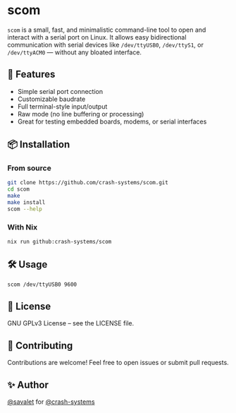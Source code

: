 # scom

`scom` is a small, fast, and minimalistic command-line tool to open and interact with a serial port on Linux. It allows easy bidirectional communication with serial devices like `/dev/ttyUSB0`, `/dev/ttyS1`, or `/dev/ttyACM0` — without any bloated interface.

## 🚀 Features

- Simple serial port connection
- Customizable baudrate
- Full terminal-style input/output
- Raw mode (no line buffering or processing)
- Great for testing embedded boards, modems, or serial interfaces

## 📦 Installation

### From source

```bash
git clone https://github.com/crash-systems/scom.git
cd scom
make
make install
scom --help
```

### With Nix

```bash
nix run github:crash-systems/scom
```

## 🛠️ Usage

```bash
scom /dev/ttyUSB0 9600
```

## 📄 License

GNU GPLv3 License – see the LICENSE file.

## 🤝 Contributing

Contributions are welcome! Feel free to open issues or submit pull requests.

## ✨ Author

[@savalet](https://github.com/savalet) for [@crash-systems](https://github.com/crash-systems)
